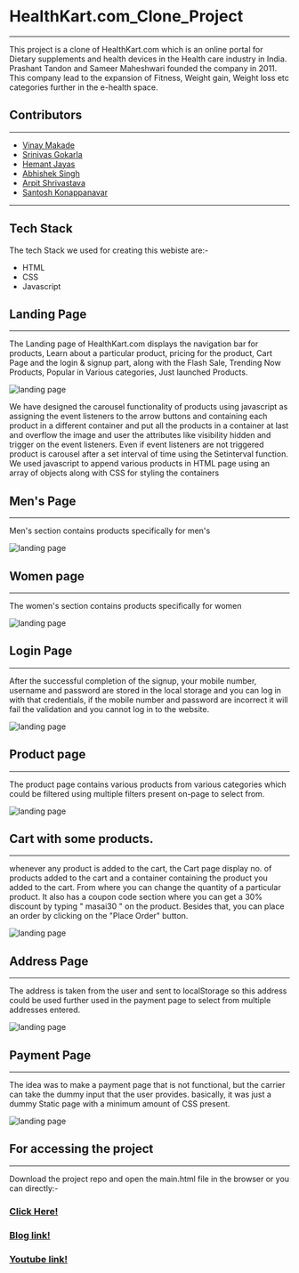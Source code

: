 # HealthKart.com_Clone_Project
---

 This project is a clone of HealthKart.com which is an online portal for Dietary supplements and health devices in the Health care industry in India. Prashant Tandon and Sameer Maheshwari founded the company in 2011.
 This company lead to the expansion of Fitness, Weight gain, Weight loss etc categories further in the e-health space. 

## Contributors
---

+ [Vinay Makade](https://github.com/Vinay2603)
+ [Srinivas Gokarla](https://github.com/srinu217)
+ [Hemant Jayas](https://github.com/hemantjayas)
+ [Abhishek Singh](https://github.com/Abhisingh755)
+ [Arpit Shrivastava](https://github.com/arpit1024)
+ [Santosh Konappanavar](https://github.com/Santosh-Konappanavar)

----
## Tech Stack

The tech Stack we used for creating this webiste are:-
+ HTML
+ CSS
+ Javascript


## Landing Page
-----

The Landing page of HealthKart.com displays the navigation bar for products, Learn about a particular product, pricing for the product, Cart Page and the login & signup part, along with the Flash Sale,   Trending Now Products, Popular in Various categories, Just launched Products.


![landing page](https://github.com/hemantjayas/HealthKart/blob/main/image/healtkart_landing_page.png  "Logo Title Text 1")

We have designed the carousel functionality of products using javascript as assigning the event listeners to the arrow buttons and containing each product in a different container and put all the products in a container at last and overflow the image and user the attributes like visibility hidden and trigger on the event listeners. Even if event listeners are not triggered product is carousel after a set interval of time using the Setinterval function. 
We used javascript to append various products in HTML page using an array of objects along with CSS for styling the containers 

## Men's Page 
-----

Men's section contains products specifically  for men's  

![landing page](https://github.com/hemantjayas/HealthKart/blob/main/image/healthkart_Mens_page.png "Logo Title Text 1")

## Women page 
-----

The women's section contains products specifically  for women  

![landing page](https://github.com/hemantjayas/HealthKart/blob/main/image/healthkart_women_page.png "Logo Title Text 1")



## Login Page
-----

After the successful completion of the signup, your mobile number, username and password are stored in the local storage and you can log in with that credentials, if the mobile number and password are incorrect it will fail the validation and you cannot log in to the website.

![landing page](https://github.com/hemantjayas/HealthKart/blob/main/image/healthkart_login_page.png "Logo Title Text 1")

## Product page 
-----

The product page contains various products from various categories which could be filtered using multiple filters present on-page to select from.
  

![landing page](https://github.com/hemantjayas/HealthKart/blob/main/image/healthkart_product_page.png  "Logo Title Text 1")

## Cart with some products.
------

whenever any product is added to the cart, the Cart page display no. of products added to the cart and a container containing the product you added to the cart.
 From where you can change the quantity of a particular product. It also has a  coupon code section where you can get a 30% discount by typing " masai30 " on the product.
Besides that, you can place an order by clicking on the "Place Order" button.

![landing page](https://github.com/hemantjayas/HealthKart/blob/main/image/healthkart_cart_page.png  "Logo Title Text 1")

## Address Page 
-----

The address is taken from the user and sent to localStorage so this address could be used further used in the payment page to select from multiple addresses entered.

![landing page](https://github.com/hemantjayas/HealthKart/blob/main/image/healthkart_address_page.png  "Logo Title Text 1") 

## Payment Page 
------

The idea was to make a payment page that is not functional, but the carrier can take the dummy input that the user provides. basically, it was just a dummy Static page with a minimum amount of CSS present.

![landing page](https://github.com/hemantjayas/HealthKart/blob/main/image/healthkart_payment_page.png  "Logo Title Text 1")



## For accessing the project
----

Download the project repo and open the main.html file in the browser or you can directly:-

### [Click Here!](https://github.com/hemantjayas/HealthKart)

### [Blog link!](https://medium.com/@arpitshrivastava764/clone-of-healthkart-com-by-using-html-css-and-javascript-7d5d31a08143)

### [Youtube link!](https://www.youtube.com/watch?v=ZX50fhQZ_2w)